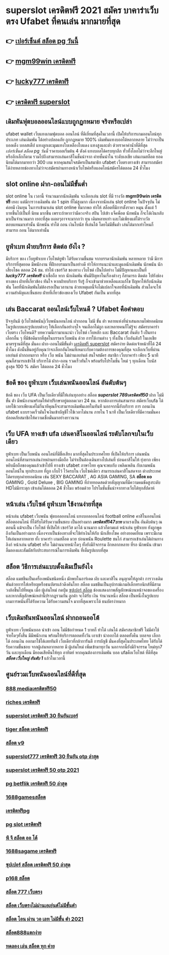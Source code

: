 # superslot เครดิตฟรี 2021 สมัคร บาคาร่าเว็บตรง Ufabet ที่คนเล่น มากมายที่สุด 

## 👉 [เปอร์เซ็นต์ สล็อต pg วันนี้](https://mabet.net/credit-free-50/)
## 👉 [mgm99win เครดิตฟรี](https://mabet.net/credit-free-50/)
## 👉 [lucky777 เครดิตฟรี](https://mabet.net/)
## 👉 [เครดิตฟรี superslot](https://mabet.net/register/)

##  เดิมพันฟุตบอลออนไลน์แบบถูกฏกหมาย จริงหรือเปล่า

 ufabet wallet  เว็บแทงเกมฟุตบอล ออนไลน์ ที่ดีเยี่ยมที่สุดในเวลานี้ เปิดให้บริการเกมออนไลน์ทุกประเภท   เล่นเดิมพัน ได้อย่างปลอดภัย ถูกกฏหมาย 100% เดิมพันแทงบอลได้หลากหลาย ไม่ว่าจะเป็น บอลเต็ง บอลสเต็ป แทงลูกเตะมุมแทงใบเหลืองใบแดง แทงสูงและต่ำ ด้วยราคาค่าน้ำที่ดีที่สุด *เปอร์เซ็นต์ สล็อต pg วันนี้* ราคาบอลเริ่มต้น 4 ตังค์ แทงบอลได้ครบทุกลีก ทั่วทั้งโลกไม่ว่าจะลีกใหญ่หรือลีกเล็กก็ตาม รวมไปถึงสามารถเล่นคาสิโนชั้นนำจาก ค่ายชั้นนำใน ระดับเอเชีย เล่นเกมสล็อต ยอดนิยมได้มากมายกว่า 300 เกม หากคุณสนใจสมัครเป็นสมาชิก  ufabet เว็บตรงทางเข้า  สามารถสมัครได้ง่ายหลายช่องทางไม่ว่าจะสมัครผ่านทางหน้าเว็บไซค์หรือแอดไลน์สมัครได้ตลอด 24 ชั่วโมง

##  slot online   ฝาก-ถอนไม่มีขั้นต่ำ 

 slot online ใน เวลานี้  จำนวนมากนักเดิมพัน จะเลือกเล่น  slot ที่มี รางวัล **mgm99win เครดิตฟรี** เยอะ แต่มีการวางเดิมพัน ต่อ 1  spin ที่ไม่สูงมาก เนื่องจากนักเล่น  slot online ในปัจจุบัน  ไม่ค่อยมี เงินทุน ในการเข้ามาเล่น slot online ที่มากพอ ทำให้ สล็อตที่มีการตั้งราคา หมุน  ตั้งแต่ 1 บาทขึ้นไปเป็นที่ นิยม มากขึ้น เพราะถ้าหากว่ามีดวงจริง  สปิน ไปเข้า แจ็คพ็อต   นักพนัน ก็จะได้เงินกลับมาเป็นจำนวนมาก เยอะที่สุด  เผลอๆอาจจะมากกว่า ทุน เดิมหลายเท่า และไม่เพียงแต่ได้รางวัล ตอบแทนมาเท่านั้น  นักพนัน  ทำได้ ถอน เงินโบนัส ที่เล่นได้ โดยไม่มีขั้นต่ำ  เล่นได้มากเท่าไหนก็สามารถ ถอน ได้มากเท่านั้น


## ยูฟ่าเบท ฝ่ายบริการ ติดต่อ ยังไง ?

มีบริการ ของ เว็บยูฟ่าเบท เว็บไซต์ยูฟ่า ได้รับความชื่นชม จากบรรดานักเดิมพัน   หลายหลาย ว่ามี มีการบริการที่สุดยอด  มีพนักงาน ที่ฝึกอบรมมาเป็นอย่างดี ทำให้การแนะนำและดูแลนักเดิมพัน นักพนัน นักเสี่ยงโชค  ตลอด 24 ชม.  ทำให้ เซอร์วิส ของทาง เว็บไซต์ เป็นไปอย่าง ไม่มีปัญหาและเป็นที่ ***lucky777 เครดิตฟรี***  น่าเชื่อถือ หาก นักเดิมพัน พันมีปัญหาในเรื่องต่างๆ ก็สามารถ ติดต่อ  ไปยังช่องทางของ ฝ่ายที่เกี่ยวข้อง  ทันใจ หากฝ่ายบริการ รับรู้  ก็จะเข้ามาช่วยเหลือและแก้ไข ปัญหาให้กับนักเดิมพัน  โดยที่นักเดิมพันไม่ต้องรอเป็นเวลานาน ด้วยเหตุผลนี้จึงไม่แปลกใจเลยที่นักเดิมพัน ส่วนใดจะให้ความสำคัญและชื่นชอบ ฝ่ายที่เกี่ยวข้องของเว็บ Ufabet  กันเป็น  มากที่สุด


## เล่น Baccarat ออนไลน์เว็บไหนดี ? Ufabet  คือคำตอบ

ปัจจุบันมี {เว็บไซต์พนัน|เว็บพนันออนไลน์ ฝากถอน ไม่มี ขั้น ต่ํา   หลายแห่งที่นำเสนอเกมไพ่ยอดนิยมในรูปแบบและรูปแบบต่างๆ ให้เลือกกันอย่างจุใจ จนเลือกไม่ถูก และหลายคนก็ไม่รู้จะ  สมัครบาคาร่าเว็บตรง  เว็บไหนดี? บทความนี้เรามาแนะนำ เว็บไซต์ เว็บหลัก และ Baccarat อันดับ 1 เป็นทางเลือกอื่น ๆ ที่มีข้อดีมากที่สุดในบรรดาเว็บพนัน ด้วย  การใช้งานต่าง ๆ  ทั้งเป็น  เว็บอันดับ1   ในเอเชีย มาตรฐานดีที่สุด มั่นคง ฝาก-ถอนไม่มีขั้นต่ำ  [เครดิตฟรี superslot](https://member.mabet.net/?action=login) สมัครง่าย ติดต่อเจ้าหน้าที่ได้ 24 ชั่วโมง  ดังนั้นขึ้นอยู่กับคุณว่าจะเลือกอันไหนที่เหมาะกับความต้องการของคุณที่สุด จะเลือกเว็บที่ผ่านเอเย่นต์ ฝากถอนยาก หรือ  เว็บ พนัน ไม่ผ่านเอเย่นต์ สนใจสมัคร สมาชิก เว็บบาคาร่า  เพียง 5 นาที คุณก็สามารถเข้าใช้ บริการได้ ฝาก-ถอน รวดเร็วทันใจ พร้อมรับโปรโมชั่น ใหม่ ๆ ทุกเดือน โบนัส สูงสุด 100 % สมัคร ได้ตลอด 24 ชั่วโมง

## ข้อดี ของ ยูฟ่าเบท  เว็บเล่นพนันออนไลน์ อันดับต้นๆ 

ข้อดี ของ เว็บ UFA เป็นเว็บเดียวที่มีให้เล่นทุกอย่าง  สล็อต ***superslot 789เครดิตฟรี50*** ฝาก ไม่มี ขั้น ต่ํา มีพนักงานพร้อมให้คำปรึกษาอยู่ตลอดเวลา 24 ชม. หากต้องการเล่นสามารถ  สมัครเว็บufa ได้เลยใช้เวลาเพียงแค่ไม่กี่นาทีคุณก็จะสามารถเดิมพันเลยในทันที นอกจากนี้ยังบริการ   การ ถอนเงิน ufabet แบบรวดเร็วมันใจเงินเข้าบัญชีไวใช้เวลาไม่นาน ภายใน 1 นาที เป็นเว็บเดียวที่มีความมั่นคงปลอดภัยสมาชิกให้ความเชื่อมั่นมาอย่างยาวนาน


## เว็บ UFA  ทางเข้า ufa  เล่นคาสิโนออนไลน์  ระดับโลกจบในเว็บเดียว 

 ยูฟ่าเบท เป็นเว็บพนัน ออนไลน์ที่มีชื่อเสียง มากที่สุดในประเทศไทย ที่เปิดให้บริการ เล่นพนัน ออนไลน์ที่สามารถเล่นง่ายผ่านทางมือถือ ไม่จำเป็นต้องเดินทางไปเล่นที่ บ่อนคาสิโนให้ ยุ่งยาก เพียงหยิบมือถือของคุณแล้วเข้าไปที่ ทางเข้า ufabet ภาษาไทย คุณจะพบกับ เพลิดเพลิน  กับเกมพนันออนไลน์ใน ทุกประเภท  ที่ถูก เก็บไว้ ไว้ครบใน เว็บไซค์เดียว สามารถเล่นคาสิโนสดจาก ต่างประเทศได้ครบทุกค่ายยอดนิยม  เช่น  SEXY BACCARAT , AG ASIA GAMING, SA **สล็อต xo** GAMING , Gold Deluxe , BIG GAMING ที่ถ่ายทอดสดด้วยสัญญาณที่มีความคมชัดสูงระดับ HDไม่มีกระตุก เข้าเล่นได้ตลอด 24 ชั่วโมง พร้อมด้วย โปรโมชั่นชั้นนำจากทางเว็บได้ทุกสัปดาห์ 


## หน้าเล่น เว็บไซต์  ยูฟ่าเบท ใช้งานง่ายที่สุด 

หน้าเล่น  ufabet   เว็บพนัน  ฟุตบอลออนไลน์ แทงบอลออนไลน์ football online คาสิโนออนไลน์   สล็อตออนไลน์  ที่ได้รับได้รับความชื่นชอบ เป็นอย่างมาก ***เครดิตฟรี147บาท*** มาแรงเป็น  อันดับต้นๆ   ณ ตอนนี้ แม้จะเป็น เว็บไซต์ ที่เปิดให้ เซอร์วิส มาได้  นานมาก แล้วก็ตามแต่ หน้าเล่น ยูฟ่าเบท  ยังถูกพูดถึงกันเป็นอย่างมาก เนื่องจากเป็นช่องทางที่จะใช้ทำเงินให้กับ นักเสี่ยงโชค  อย่างยอดเยี่ยม เพราะมีเกมให้เล่นหลากหลาย ทั้ง บาคาร่า    เกมสล็อต มวย  บ่อนพนัน   Roulette   ชนไก่ สามารถเข้าเล่นได้ผ่านทางลิงก์  หน้าเล่น  ufabet  หรือ  ไม่ผ่านนายหน้าใดๆ  ทั้งยังมีกิจกรรม อีกหลากหลาย ที่รอ นักพนัน  เข้ามาลิ้มลองและสัมผัสกับประสบการณ์ในการเดิมพัน ที่เต็มรูปแบบที่สุด


## สล็อต  วิธีการเล่นแบบดั้งเดิมเป็นยังไง

สล็อต แมชชีนเป็นเครื่องพนันชนิดหนึ่ง มักพบในอาร์เคด ผับ และคาสิโน อนุญาตให้ลูกค้า   การวางเดิมพันด้วยการใส่เหรียญหรือธนบัตรแล้วดึงคันโยก สล็อต แมชชีนเป็นอุปกรณ์เกมอิเล็กทรอนิกส์ที่มีสามวงล้อขึ้นไปที่หมุน เมื่อ ผู้เล่นใหม่ กดปุ่ม [ซุปเปอร์ สล็อต](https://mabet.net/20-free-100/) ช่องแสดงภาพสัญลักษณ์บนหน้าจอของเครื่อง และหากสัญลักษณ์เหล่านี้ปรากฏรวมกัน ลูกค้า จะได้รับ เงิน จำนวนหนึ่ง สล็อต เป็นหนึ่งในรูปแบบ  เกมการพนันที่ได้รับความ  ได้รับความสนใจ มากที่สุดเพราะได้ ธนบัตรง่ายมาก


##  เว็บเดิมพันพนันออนไลน์   ฝากถอนออโต้ 

ยูฟ่าเบท  เว็บพนันบอล  นำเข้า  ถอน  ไม่มีข้อกำหนด   1 บาทก็ ทำได้ เล่นได้ สมัครสมาชิกฟรี ไม่มีค่าใช้จ่ายใดๆทั้งสิ้น มีมีพนักงาน พร้อมให้บริการตลอดทั้งวัน  เอาเข้า  นำออกได้ ตลอดทั้งคืน บอลจบ เลือกได้ ถอนเงิน ออกมาใช้ได้เลยทันที  เว็บเดียวที่กล้าการันตี การบัญชี มั่นคงที่สุดในประเทศไทย ได้รับได้รับความชื่นชอบ จากผู้เล่นหลากหลาย  มี ผู้เล่นใหม่  เพิ่มเข้ามาทุกวัน นอกจากนี้ยังมีกิจกรรม ใหม่ทุก7 วัน  และทุกเดือน มียอดเสียคืนให้ทุก อาทิตย์  หากคุณต้องการเดิมพัน บอล  ufaคือเว็บไซต์ ที่ดีที่สุด ***สล็อต เว็บใหญ่ อันดับ 1*** แล้วในเวลานี้ 

## ศูนย์รวมเว็บพนันออนไลน์ที่ดีที่สุด

### [888 mediaเครดิตฟรี50](https://atom.io/themes/PG%20เว็บตรง%20%20สล็อต789pro%20008%20สล็อต%2020รับ100%20ของแท้%20100%)
### [riches เครดิตฟรี](https://atom.io/themes/PG%20เว็บตรง%20%20สล็อต567%20008%20สล็อต%2020รับ100%20ของแท้%20100%)
### [superslot เครดิตฟรี 30 ยืนยันเบอร์](https://atom.io/themes/PG%20เว็บตรง%20%20เครดิตฟรี30ไม่ต้องฝากไม่ต้องแชร์%20008%20สล็อต%2020รับ100%20ของแท้%20100%)
### [tiger สล็อต เครดิตฟรี](https://atom.io/themes/PG%20เว็บตรง%20%20รวม%20เว็บ%20superslot%20เครดิตฟรี%2030%20ยืนยัน%20otp%20ถอนได้%20300%20ล่าสุด%20008%20สล็อต%2020รับ100%20ของแท้%20100%)
### [สล็อต v9](https://atom.io/themes/PG%20เว็บตรง%20%20191สล็อต%20008%20สล็อต%2020รับ100%20ของแท้%20100%)
### [superslot777 เครดิตฟรี 30 ยืนยัน otp ล่าสุด](https://atom.io/themes/PG%20เว็บตรง%20%20สล็อต%20เครดิตฟรี%2050%20บาท%20แค่สมัคร%20008%20สล็อต%2020รับ100%20ของแท้%20100%)
### [superslot เครดิตฟรี 50 otp 2021](https://atom.io/themes/PG%20เว็บตรง%20%20123goal%20เครดิตฟรี%20008%20สล็อต%2020รับ100%20ของแท้%20100%)
### [pg betflik เครดิตฟรี 50 ล่าสุด](https://atom.io/themes/PG%20เว็บตรง%20%20wo365%20เครดิตฟรี18บาท%20008%20สล็อต%2020รับ100%20ของแท้%20100%)
### [1688gamesสล็อต](https://atom.io/themes/PG%20เว็บตรง%20%20b2y%20เครดิตฟรี%202021%20008%20สล็อต%2020รับ100%20ของแท้%20100%)
### [เครดิตฟรีpg](https://atom.io/themes/PG%20เว็บตรง%20%20สล็อต%20เครดิตฟรี%20100%20ไม่ต้องแชร์%202021%20ล่าสุด%20008%20สล็อต%2020รับ100%20ของแท้%20100%)
### [pg slot เครดิตฟรี](https://atom.io/themes/PG%20เว็บตรง%20%20สล็อตxo24hr%20008%20สล็อต%2020รับ100%20ของแท้%20100%)
### [พี จี สล็อต ออ โต้](https://atom.io/themes/PG%20เว็บตรง%20%20เครดิตฟรี%20กดรับเอง%20ไม่มี%20เงื่อนไข%20008%20สล็อต%2020รับ100%20ของแท้%20100%)
### [1688sagame เครดิตฟรี](https://atom.io/themes/PG%20เว็บตรง%20%20สล็อตjili%20008%20สล็อต%2020รับ100%20ของแท้%20100%)
### [ซุปเปอร์ สล็อต เครดิตฟรี 50 ล่าสุด](https://atom.io/themes/PG%20เว็บตรง%20%20สล็อต%2088%20008%20สล็อต%2020รับ100%20ของแท้%20100%)
### [p168 สล็อต](https://atom.io/themes/PG%20เว็บตรง%20%20superslot%20เครดิตฟรี%2050%20ยืนยันเบอร์%20รับเครดิต%20เลย%20008%20สล็อต%2020รับ100%20ของแท้%20100%)
### [สล็อต 777 เว็บตรง](https://atom.io/themes/PG%20เว็บตรง%20%20เครดิตฟรี50ไม่ต้องฝากไม่ต้องแชร์กดรับเอง%20008%20สล็อต%2020รับ100%20ของแท้%20100%)
### [สล็อต เว็บตรงไม่ผ่านเอเย่นต์ไม่มีขั้นต่ํา](https://atom.io/themes/PG%20เว็บตรง%20%20เครดิตฟรี%2050%20ยืนยันเบอร์โทร%20008%20สล็อต%2020รับ100%20ของแท้%20100%)
### [สล็อต โอน ผ่าน วอ เลท ไม่มีขั้น ต่ํา 2021](https://atom.io/themes/PG%20เว็บตรง%20%20win555%20เครดิตฟรี%20008%20สล็อต%2020รับ100%20ของแท้%20100%)
### [สล็อต888แตกง่าย](https://atom.io/themes/PG%20เว็บตรง%20%20สล็อตpp%20008%20สล็อต%2020รับ100%20ของแท้%20100%)
### [ทดลอง เล่น สล็อต ทุก ค่าย](https://atom.io/themes/PG%20เว็บตรง%20%20เครดิตฟรี%20100%20ไม่ต้องทำกิจกรรม2022%20008%20สล็อต%2020รับ100%20ของแท้%20100%)